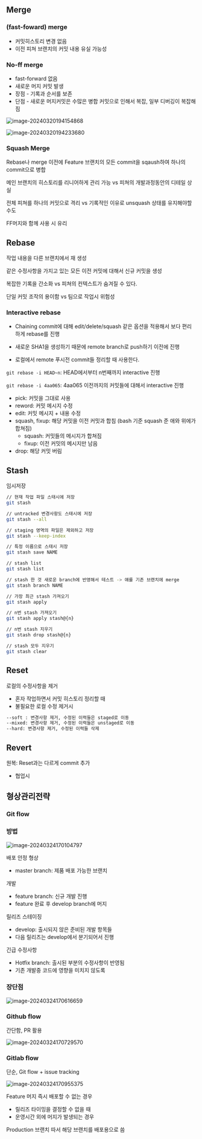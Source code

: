 ## Merge

### (fast-foward) merge

- 커밋히스토리 변경 없음
- 이전 피쳐 브랜치의 커밋 내용 유실 가능성

### No-ff merge

- fast-forward 없음
- 새로운 머지 커밋 발생
- 장점 - 기록과 순서를 보존
- 단점 - 새로운 머지커밋은 수많은 병합 커밋으로 인해서 복잡, 일부 디버깅이 복잡해짐

![image-20240320194154868](형상관리.assets/image-20240320194154868.png)

![image-20240320194233680](형상관리.assets/image-20240320194233680.png)

### Squash Merge

Rebase나 merge 이전에 Feature 브랜치의 모든 commit을 sqaush하여 하나의 commit으로 병합

메인 브랜치의 히스토리를 리니어하게 관리 가능 vs 피쳐의 개발과정동안의 디테일 상실

전체 피쳐를 하나의 커밋으로 격리 vs 기록적인 이유로 unsquash 상태를 유지해야할 수도

FF머지와 함께 사용 시 유리

## Rebase

작업 내용을 다른 브랜치에서 재 생성

같은 수정사항을 가지고 있는 모든 이전 커밋에 대해서 신규 커밋을 생성

복잡한 기록을 간소화 vs 피쳐의 컨텍스트가 숨겨질 수 있다.

단일 커밋 조작의 용이함 vs 팀으로 작업시 위험성

### Interactive rebase

- Chaining commit에 대해 edit/delete/squash 같은 옵션을 적용해서 보다 편리하게 rebase를 진행

- 새로운 SHA1을 생성하기 때문에 remote branch로 push하기 이전에 진행
- 로컬에서 remote 푸시전 commit들 정리할 때 사용한다.

`git rebase -i HEAD~n`: HEAD에서부터 n번째까지 interactive 진행

`git rebase -i 4aa065`: 4aa065 이전까지의 커밋들에 대해서 interactive 진행

- pick: 커밋을 그대로 사용
- reword: 커밋 메시지 수정
- edit: 커밋 메시지 + 내용 수정
- squash, fixup: 해당 커밋을 이전 커밋과 합침 (bash 기준 squash 준 애와 위에가 합쳐짐)
  - squash: 커밋들의 메시지가 합쳐짐
  - fixup: 이전 커밋의 메시지만 남음
- drop: 해당 커밋 버림

## Stash

임시저장

```bash
// 현재 작업 파일 스태시에 저장
git stash

// untracked 변경사항도 스태시에 저장
git stash --all

// staging 영역의 파일은 제외하고 저장
git stash --keep-index

// 특정 이름으로 스태시 저장
git stash save NAME

// stash list
git stash list

// stash 한 것 새로운 branch에 반영해서 테스트 -> 얘를 기존 브랜치에 merge
git stash branch NAME

// 가장 최근 stash 가져오기
git stash apply

// n번 stash 가져오기
git stash apply stash@{n}

// n번 stash 지우기
git stash drop stash@{n}

// stash 모두 지우기
git stash clear
```

## Reset

로컬의 수정사항을 제거

- 혼자 작업하면서 커밋 히스토리 정리할 때
- 불필요한 로컬 수정 제거시

```bash
--soft : 변경사항 제거, 수정된 이력들은 staged로 이동
--mixed: 변경사항 제거, 수정된 이력들은 unstaged로 이동
--hard: 변경사항 제거, 수정된 이력들 삭제
```

## Revert

원복: Reset과는 다르게 commit 추가

- 협업시

## 형상관리전략

### Git flow

### 방법

![image-20240324170104797](형상관리.assets/image-20240324170104797.png)

배포 안정 형상

- master branch: 제품 배포 가능한 브랜치

개발

- feature branch: 신규 개발 진행
- feature 완료 후 develop branch에 머지

릴리즈 스테이징

- develop: 출시되지 않은 준비된 개발 항목들
- 다음 릴리즈는 develop에서 분기되어서 진행

긴급 수정사항

- Hotfix branch: 출시된 부분의 수정사항이 반영됨
- 기존 개발중 코드에 영향을 미치지 않도록

### 장단점

![image-20240324170616659](형상관리.assets/image-20240324170616659.png)

### Github flow

간단함, PR 활용

![image-20240324170729570](형상관리.assets/image-20240324170729570.png)

### Gitlab flow

단순, Git flow + issue tracking

![image-20240324170955375](형상관리.assets/image-20240324170955375.png)

Feature 머지 즉시 배포할 수 없는 경우

- 릴리즈 타이밍을 결정할 수 없을 때
- 운영시간 외에 머지가 발생되는 경우

Production 브랜치 따서 해당 브랜치를 배포용으로 씀



